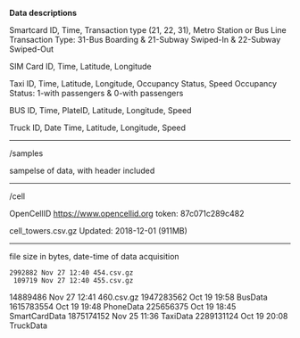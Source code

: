 **Data descriptions**

Smartcard ID, Time, Transaction type (21, 22, 31), Metro Station or Bus Line
Transaction Type:  31-Bus Boarding & 21-Subway Swiped-In  & 22-Subway Swiped-Out

SIM Card ID, Time, Latitude, Longitude

Taxi ID, Time, Latitude, Longitude, Occupancy Status, Speed
Occupancy Status: 1-with passengers & 0-with passengers

BUS ID, Time, PlateID, Latitude, Longitude, Speed

Truck ID, Date Time, Latitude, Longitude, Speed
___
/samples 

sampelse of data, with header included
___
/cell

OpenCellID https://www.opencellid.org
token: 87c071c289c482

cell_towers.csv.gz
Updated: 2018-12-01 (911MB)

___

file size in bytes, date-time of data acquisition

    2992882 Nov 27 12:40 454.csv.gz
     109719 Nov 27 12:40 455.csv.gz
   14889486 Nov 27 12:41 460.csv.gz
 1947283562 Oct 19 19:58 BusData
 1615783554 Oct 19 19:48 PhoneData
  225656375 Oct 19 18:45 SmartCardData
 1875174152 Nov 25 11:36 TaxiData
 2289131124 Oct 19 20:08 TruckData


